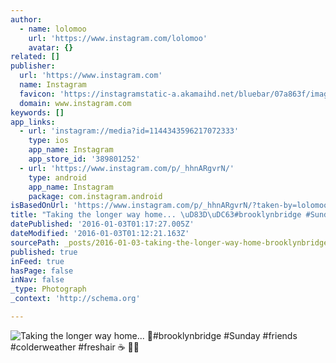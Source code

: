 ```yaml
---
author:
  - name: lolomoo
    url: 'https://www.instagram.com/lolomoo'
    avatar: {}
related: []
publisher:
  url: 'https://www.instagram.com'
  name: Instagram
  favicon: 'https://instagramstatic-a.akamaihd.net/bluebar/07a863f/images/ico/favicon.ico'
  domain: www.instagram.com
keywords: []
app_links:
  - url: 'instagram://media?id=1144343596217072333'
    type: ios
    app_name: Instagram
    app_store_id: '389801252'
  - url: 'https://www.instagram.com/p/_hhnARgvrN/'
    type: android
    app_name: Instagram
    package: com.instagram.android
isBasedOnUrl: 'https://www.instagram.com/p/_hhnARgvrN/?taken-by=lolomoo'
title: "Taking the longer way home... \uD83D\uDC63#brooklynbridge #Sunday #friends #colderweather #freshair ☕ \uD83C\uDF73\uD83C\uDF2E"
datePublished: '2016-01-03T01:17:27.005Z'
dateModified: '2016-01-03T01:12:21.163Z'
sourcePath: _posts/2016-01-03-taking-the-longer-way-home-brooklynbridge-sunday-fri.md
published: true
inFeed: true
hasPage: false
inNav: false
_type: Photograph
_context: 'http://schema.org'

---
```

![Taking the longer way home&period;&period;&period; &num;brooklynbridge &num;Sunday &num;friends &num;colderweather &num;freshair ☕ ](https://scontent.cdninstagram.com/hphotos-xtp1/t51.2885-15/s640x640/sh0.08/e35/11261785_1664124760511385_962678583_n.jpg)
